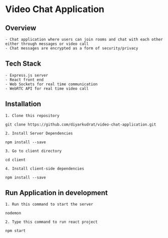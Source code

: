 # Video Chat Application

## Overview
    - Chat application where users can join rooms and chat with each other either through messages or video call
    - Chat messages are encrypted as a form of security/privacy

## Tech Stack
    - Express.js server
    - React front end
    - Web Sockets for real time communication
    - WebRTC API for real time video call

## Installation
    1. Clone this repository
```
git clone https://github.com/diyarkudrat/video-chat-application.git
```
    2. Install Server Dependencies
```
npm install --save
```
    3. Go to client directory
```
cd client
```
    4. Install client-side dependencies
```
npm install --save
```

## Run Application in development
    1. Run this command to start the server
```
nodemon
```
    2. Type this command to run react project
```
npm start
```